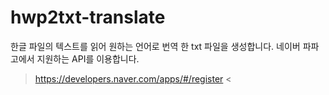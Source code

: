 # hwp2txt-translate
한글 파일의 텍스트를 읽어 원하는 언어로 번역 한 txt 파일을 생성합니다.
네이버 파파고에서 지원하는 API를 이용합니다. 
> https://developers.naver.com/apps/#/register <  
